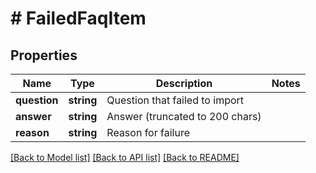# # FailedFaqItem

## Properties

Name | Type | Description | Notes
------------ | ------------- | ------------- | -------------
**question** | **string** | Question that failed to import |
**answer** | **string** | Answer (truncated to 200 chars) |
**reason** | **string** | Reason for failure |

[[Back to Model list]](../../README.md#models) [[Back to API list]](../../README.md#endpoints) [[Back to README]](../../README.md)
